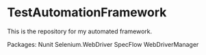 # TestAutomationFramework
This is the repository for my automated framework.

Packages:
Nunit
Selenium.WebDriver
SpecFlow
WebDriverManager

